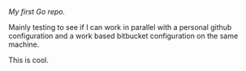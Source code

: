 *My first Go repo.*  

Mainly testing to see if I can work in parallel with a personal github
configuration and a work based bitbucket configuration on the same machine.

This is cool.
